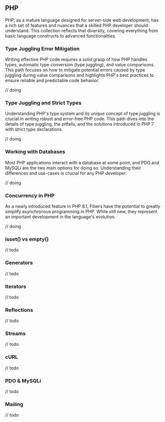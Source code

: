 ## PHP

PHP, as a mature language designed for server-side web development, has a rich
set of features and nuances that a skilled PHP developer should understand. This
collection reflects that diversity, covering everything from basic language
constructs to advanced functionalities.

### Type Juggling Error Mitigation

Writing effective PHP code requires a solid grasp of how PHP handles types,
automatic type conversion (type juggling), and value comparisons. This path
focuses on how to mitigate potential errors caused by type juggling during value
comparisons and highlights PHP's best practices to ensure reliable and
predictable code behavior.

// doing

### Type Juggling and Strict Types

Understanding PHP's type system and its unique concept of type juggling is
crucial in writing robust and error-free PHP code. This path dives into the
details of type juggling, the pitfalls, and the solutions introduced in PHP 7
with strict type declarations.

// doing

### Working with Databases

Most PHP applications interact with a database at some point, and PDO and MySQLi
are the two main options for doing so. Understanding their differences and
use-cases is crucial for any PHP developer.

// doing

### Concurrency in PHP

As a newly introduced feature in PHP 8.1, Fibers have the potential to greatly
simplify asynchronous programming in PHP. While still new, they represent an
important development in the language's evolution.

// doing

### isset() vs empty()

// todo

### Generators

// todo

### Iterators

// todo

### Reflections

// todo

### Streams

// todo

### cURL

// todo

### PDO & MySQLi

// todo

### Mailing

// todo